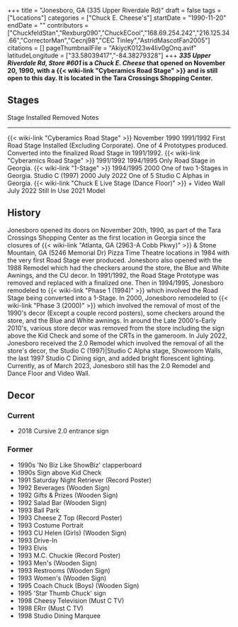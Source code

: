+++
title = "Jonesboro, GA (335 Upper Riverdale Rd)"
draft = false
tags = ["Locations"]
categories = ["Chuck E. Cheese's"]
startDate = "1990-11-20"
endDate = ""
contributors = ["ChuckfeldStan","Rexburg090","ChuckECool","168.69.254.242","216.125.34.66","CorrectorMan","Cecnj98","CEC Tinley","AstridMascotFan2005"]
citations = []
pageThumbnailFile = "AkiycK0123w4Iiv0gOnq.avif"
latitudeLongitude = ["33.58039417","-84.38279328"]
+++
***335 Upper Riverdale Rd, Store #601* is a *Chuck E. Cheese* that opened on November 20, 1990, with a {{< wiki-link "Cyberamics Road Stage" >}} and is still open to this day.
It is located in the Tara Crossings Shopping Center.**

## Stages

  Stage                                                                   Installed       Removed        Notes
  ----------------------------------------------------------------------- --------------- -------------- ---------------------------------------------------------------------------------------------------------------------------------------
  {{< wiki-link "Cyberamics Road Stage" >}}                           November 1990   1991/1992      First Road Stage Installed (Excluding Corporate). One of 4 Prototypes produced. Converted into the finalized Road Stage in 1991/1992.
  {{< wiki-link "Cyberamics Road Stage" >}}                           1991/1992       1994/1995      Only Road Stage in Georgia.
  {{< wiki-link "1-Stage" >}}                                         1994/1995       2000           One of two 1-Stages in Georgia.
  Studio C (1997)                                                         2000            July 2022      One of 5 Studio C Alphas in Georgia.
  {{< wiki-link "Chuck E Live Stage (Dance Floor)" >}} + Video Wall   July 2022       Still In Use   2021 Model

## History

Jonesboro opened its doors on November 20th, 1990, as part of the Tara Crossings Shopping Center as the first location in Georgia since the closures of {{< wiki-link "Atlanta, GA (2963-A Cobb Pkwy)" >}} & Stone Mountain, GA (5246 Memorial Dr) Pizza Time Theatre locations in 1984 with the very first Road Stage ever produced. Jonesboro also opened with the 1988 Remodel which had the checkers around the store, the Blue and White Awnings, and the CU decor. In 1991/1992, the Road Stage Prototype was removed and replaced with a finalized one. Then in 1994/1995, Jonesboro remodeled to {{< wiki-link "Phase 1 (1994)" >}} which involved the Road Stage being converted into a 1-Stage. In 2000, Jonesboro remodeled to {{< wiki-link "Phase 3 (2000)" >}} which involved the removal of most of the 1990's decor (Except a couple record posters), some checkers around the store, and the Blue and White awnings. In around the Late 2000's-Early 2010's, various store decor was removed from the store including the sign above the Kid Check and some of the CRTs in the gameroom. In July 2022, Jonesboro received the 2.0 Remodel which involved the removal of all the store's decor, the Studio C (1997)|Studio C Alpha stage, Showroom Walls, the last 1997 Studio C Dining sign, and added bright florescent lighting. Currently, as of March 2023, Jonesboro still has the 2.0 Remodel and Dance Floor and Video Wall.

## Decor

### Current

- 2018 Cursive 2.0 entrance sign

### Former

- 1990s 'No Biz Like ShowBiz' clapperboard
- 1990s Sign above Kid Check
- 1991 Saturday Night Retriever (Record Poster)
- 1992 Beverages (Wooden Sign)
- 1992 Gifts & Prizes (Wooden Sign)
- 1992 Salad Bar (Wooden Sign)
- 1993 Ball Park
- 1993 Cheese Z Top (Record Poster)
- 1993 Costume Portrait
- 1993 CU Helen (Girls) (Wooden Sign)
- 1993 Drive-In
- 1993 Elvis
- 1993 M.C. Chuckie (Record Poster)
- 1993 Men's (Wooden Sign)
- 1993 Restrooms (Wooden Sign)
- 1993 Women's (Wooden Sign)
- 1995 Coach Chuck (Boys) (Wooden Sign)
- 1995 'Star Thumb Chuck' sign
- 1998 Cheesy Television (Must C TV)
- 1998 ERrr (Must C TV)
- 1998 Studio Dining Marquee
